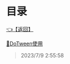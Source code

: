 # 目录  


[👈【返回】](/--目录--/Unity笔记/Unity的动画)  


[📜DoTween使用](/Unity笔记/Unity的动画/Tween动画/DoTween使用)  







> 2023/7/9 2:55:58
